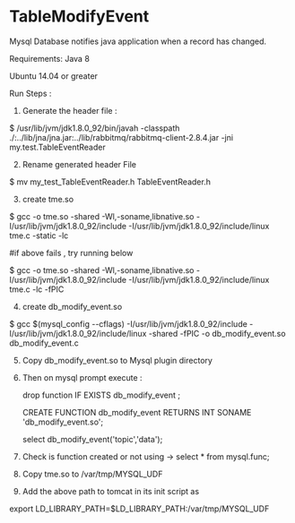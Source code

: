 # TableModifyEvent
Mysql Database notifies java application when a record has changed.

Requirements:
Java 8

Ubuntu 14.04 or greater 

Run Steps :
1) Generate the header file :

$ /usr/lib/jvm/jdk1.8.0_92/bin/javah  -classpath ./:../lib/jna/jna.jar:../lib/rabbitmq/rabbitmq-client-2.8.4.jar -jni my.test.TableEventReader

2) Rename generated header File

$ mv my_test_TableEventReader.h TableEventReader.h

3) create tme.so

$ gcc -o tme.so -shared -Wl,-soname,libnative.so -I/usr/lib/jvm/jdk1.8.0_92/include -I/usr/lib/jvm/jdk1.8.0_92/include/linux tme.c -static -lc

#if above fails , try running below 

$ gcc -o tme.so -shared -Wl,-soname,libnative.so -I/usr/lib/jvm/jdk1.8.0_92/include -I/usr/lib/jvm/jdk1.8.0_92/include/linux tme.c -lc -fPIC

4) create db_modify_event.so

$ gcc $(mysql_config --cflags) -I/usr/lib/jvm/jdk1.8.0_92/include -I/usr/lib/jvm/jdk1.8.0_92/include/linux -shared -fPIC -o db_modify_event.so db_modify_event.c

5) Copy db_modify_event.so to Mysql plugin directory

6) Then on mysql prompt  execute :

      drop function IF EXISTS db_modify_event ;  
      
      CREATE FUNCTION db_modify_event RETURNS INT SONAME 'db_modify_event.so';
      
      select db_modify_event('topic','data');

7) Check is function created or not using -> select * from mysql.func;

8) Copy tme.so to /var/tmp/MYSQL_UDF  

9) Add the above path to tomcat in its init script as 
  
  export LD_LIBRARY_PATH=$LD_LIBRARY_PATH:/var/tmp/MYSQL_UDF
  
